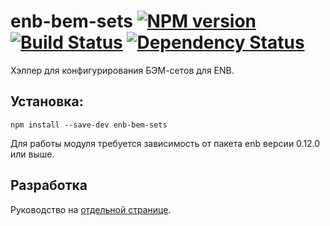 enb-bem-sets [![NPM version](https://badge.fury.io/js/enb-bem-sets.svg)](http://badge.fury.io/js/enb-bem-sets) [![Build Status](https://travis-ci.org/andrewblond/enb-bem-sets.svg?branch=master)](https://travis-ci.org/andrewblond/enb-bem-sets) [![Dependency Status](https://gemnasium.com/andrewblond/enb-bem-sets.svg)](https://gemnasium.com/andrewblond/enb-bem-sets)
============

Хэлпер для конфигурирования БЭМ-сетов для ENB.

Установка:
----------

```
npm install --save-dev enb-bem-sets
```

Для работы модуля требуется зависимость от пакета enb версии 0.12.0 или выше.

Разработка
----------

Руководство на [отдельной странице](/CONTRIBUTION.md).
